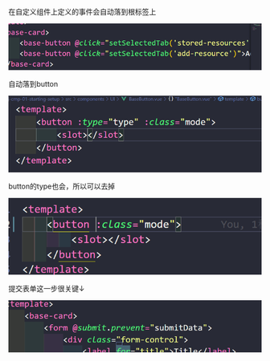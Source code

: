 在自定义组件上定义的事件会自动落到根标签上

![image-20220325140645579](part10.assets/image-20220325140645579.png)

自动落到button

![image-20220325140704176](part10.assets/image-20220325140704176.png)

button的type也会，所以可以去掉

![image-20220325145931499](part10.assets/image-20220325145931499.png)

提交表单这一步很关键↓

![image-20220325153745707](part10.assets/image-20220325153745707.png)